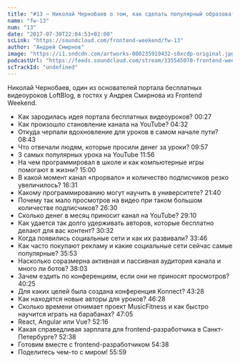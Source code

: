 ```yaml
---
title: "#13 – Николай Чернобаев о том, как сделать популярный образовательный проект на YouTube"
name: "fw-13"
num: "13"
date: "2017-07-30T22:04:53+02:00"
scLink: "https://soundcloud.com/frontend-weekend/fw-13"
author: "Андрей Смирнов"
image: "https://i1.sndcdn.com/artworks-000235919432-s8xcdp-original.jpg"
podcastUrl: "https://feeds.soundcloud.com/stream/335545070-frontend-weekend-fw-13.m4a"
scTrackId: "undefined"
---
```

Николай Чернобаев, один из основателей портала бесплатных видеоуроков LoftBlog, в гостях у Андрея Смирнова из Frontend Weekend.

- Как зародилась идея портала бесплатных видеоуроков? <timecode sec="27">00:27</timecode>
- Как произошло становление канала на YouTube? <timecode sec="272">04:32</timecode>
- Откуда черпали вдохновление для уроков в самом начале пути? <timecode sec="523">08:43</timecode>
- Что отвечали людям, которые просили денег за уроки? <timecode sec="597">09:57</timecode>
- 3 самых популярных урока на YouTube <timecode sec="716">11:56</timecode>
- На чем программировал в школе и как компьютерные игры помогают в жизни? <timecode sec="900">15:00</timecode>
- В какой момент канал «прорвало» и количество подписчиков резко увеличилось? <timecode sec="991">16:31</timecode>
- Какому программированию могут научить в университете? <timecode sec="1300">21:40</timecode>
- Почему так мало просмотров на видео при таком большом количестве подписчиков? <timecode sec="1590">26:30</timecode>
- Сколько денег в месяц приносит канал на YouTube? <timecode sec="1750">29:10</timecode>
- Как удается так долго удерживать авторов, которые бесплатно делают для вас контент? <timecode sec="1832">30:32</timecode>
- Когда появились социальные сети и как их развивали? <timecode sec="2026">33:46</timecode>
- Как часто покупают рекламу и какие социальные сети сейчас самые популярные? <timecode sec="2153">35:53</timecode>
- Насколько соразмерна активная и пассивная аудитория канала и много ли ботов? <timecode sec="2283">38:03</timecode>
- Зачем ездить по конференциям, если они не приносят просмотров? <timecode sec="2425">40:25</timecode>
- Для каких целей была создана конференция Konnect? <timecode sec="2608">43:28</timecode>
- Как находятся новые авторы для уроков? <timecode sec="2788">46:28</timecode>
- Сколько времени отнимает проект MusicFitness и как быстро научится играть на барабанах? <timecode sec="2825">47:05</timecode>
- React, Angular или Vue? <timecode sec="3136">52:16</timecode>
- Какая справедливая зарплата для frontend-разработчика в Санкт-Петербурге? <timecode sec="3158">52:38</timecode>
- Готовим вместе с frontend-разработчиком <timecode sec="3278">54:38</timecode>
- Поделитесь чем-то с миром! <timecode sec="3359">55:59</timecode>